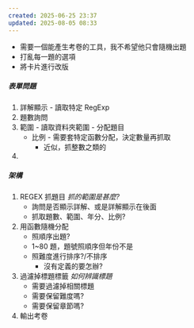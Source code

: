 ```yaml
---
created: 2025-06-25 23:37
updated: 2025-08-05 08:33
---
```

- 需要一個能產生考卷的工具，我不希望他只會隨機出題
- 打亂每一題的選項
- 將卡片進行改版

##### 表單問題
1. 詳解顯示 - 讀取特定 RegExp
2. 題數詢問
3. 範圍 - 讀取資料夾範圍 - 分配題目
	- 比例 - 需要套特定函數分配，決定數量再抓取
		- 近似，抓整數之類的
4. 
##### 架構
1. REGEX 抓題目
	*抓的範圍是甚麼?*
	- 詢問是否顯示詳解、或是詳解顯示在後面
	- 抓取題數、範圍、年分、比例?
2. 用函數隨機分配
	- 照順序出題?
	- 1~80 題，題號照順序但年份不是
	- 照難度進行排序?/不排序
		- 沒有定義的要怎辦?
3. 過濾掉標題標籤
	*如何辨識標題*
	- 需要過濾掉相關標題
	- 需要保留難度嗎?
	- 需要保留章節嗎?
4. 輸出考卷